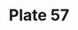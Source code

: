 ---
pid: '57'
an: '6'
title: Plate 57
rev_year: 
_date: 22 aout 1798
caption: Cheveux à la Titus, echarpe agrafée sur l'épaule. Manteau sur le bras, gants
  froncés. Tivoli.
translation: Hair à la Titus, scarf fastened at the shoulder, Mantle draped over arm,
  gathered gloves. Tivoli.
student: Sarah Bigler
keywords: "[ à la Titus ]"
permalink: /plates/57/
layout: plate-page
---